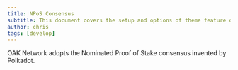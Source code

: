 ```yaml
---
title: NPoS Consensus
subtitle: This document covers the setup and options of theme feature described in the doc title
author: chris
tags: [develop]
---
```


OAK Network adopts the Nominated Proof of Stake consensus invented by Polkadot.